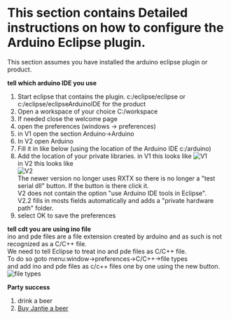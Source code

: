 This section contains Detailed instructions on how to configure the Arduino Eclipse plugin.
===

This section assumes you have installed the arduino eclipse plugin or product.

**tell which arduino IDE you use**  
 1. Start eclipse that contains the plugin. c:/eclipse/eclipse or c:/eclipse/eclipseArduinoIDE for the product
 2. Open a workspace of your choice C:/workspace
 3. If needed close the welcome page
 4. open the preferences (windows -> preferences) 
 5. in V1 open the section Arduino->Arduino 
 6. In V2 open Arduino 
 7. Fill it in like below (using the location of the Arduino IDE c:/arduino)
 8.	Add the location of your private libraries.
 in V1 this looks like
	![V1]("http://iloapp.baeyens.it/data/_gallery//public/1/134998877869708900_resized.png")  
 in V2 this looks like  
 ![V2]("http://iloapp.baeyens.it/data/_gallery/public/6/141798497248313500_resized.png")  
	The newer version no longer uses RXTX so there is no longer a "test serial dll" button. If the button is there click it.  
	V2 does not contain the option "use Arduino IDE tools in Eclipse".  
	V2.2 fills in mosts fields automatically and adds a "private hardware path" folder.
 9. select OK to save the preferences

**tell cdt you are using ino file**  
  ino and pde files are a file extension created by arduino and as such is not recognized as a C/C++ file.  
  We need to tell Eclipse to treat ino and pde files as C/C++ file.  
  To do so goto menu:window->preferences->C/C++->file types    
  and add ino and pde files as c/c++ files one by one using the new button.  
  ![file types]("http://iloapp.baeyens.it/data/_gallery/public/1/1320784770_resized.png")  
  
 
 **Party success**
 
 1. drink a beer
 2. [Buy Jantje a beer](http://eclipse.baeyens.it/donate.html "thanks")